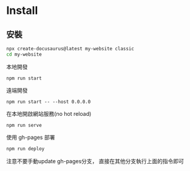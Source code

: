 # Install

## 安裝

```bash
npx create-docusaurus@latest my-website classic
cd my-website
```

本地開發
```
npm run start
```

遠端開發
```
npm run start -- --host 0.0.0.0
```

在本地開啟網站服務(no hot reload)
```
npm run serve
```




使用 gh-pages 部署
```bash
npm run deploy
```

注意不要手動update gh-pages分支， 直接在其他分支執行上面的指令即可